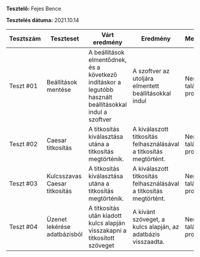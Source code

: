 **Tesztelő:** Fejes Bence

**Tesztelés dátuma:** 2021.10.14

Tesztszám | Teszteset | Várt eredmény | Eredmény | Megjegyzés
----------|--------------|---------------|----------|-----------
Teszt #01 | Beállítások mentése | 	A beállítások elmentődnek, és a következő indításkor a legutóbb használt beállításokkal indul a szoftver | A szoftver az utoljára elmentett beállításokkal indul | Nem találtam problémát.
Teszt #02 | Caesar titkosítás | 	A titkosítás kiválasztása utána a titkosítás megtörténik. | A kiválaszott titkosítás felhasználásával a titkosítás megtörtént. | Nem találtam problémát.
Teszt #03 | Kulcsszavas Caesar titkosítás | 	A titkosítás kiválasztása utána a titkosítás megtörténik. | A kiválaszott titkosítás felhasználásával a titkosítás megtörtént. | Nem találtam problémát.
Teszt #04 | Üzenet lekérése adatbázisból | 	A titkosítás után kiadott kulcs alapján visszakapni a titkosított szöveget | A kívánt szöveget, a kulcs alapján, az adatbázis visszaadta. | Nem találtam problémát.
